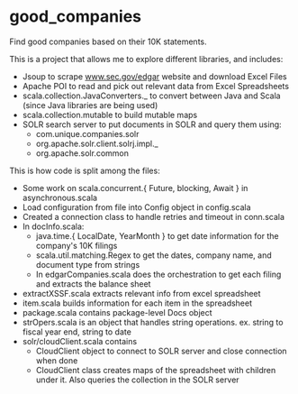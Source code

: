 # good_companies
Find good companies based on their 10K statements.

This is a project that allows me to explore different libraries, and includes:
  - Jsoup to scrape www.sec.gov/edgar website and download Excel Files
  - Apache POI to read and pick out relevant data from Excel Spreadsheets
  - scala.collection.JavaConverters._ to convert between Java and Scala (since Java libraries are being used)
  - scala.collection.mutable to build mutable maps
  - SOLR search server to put documents in SOLR and query them using:
    - com.unique.companies.solr
    - org.apache.solr.client.solrj.impl._
    - org.apache.solr.common
    
This is how code is split among the files:
  - Some work on scala.concurrent.{ Future, blocking, Await } in asynchronous.scala
  - Load configuration from file into Config object in config.scala
  - Created a connection class to handle retries and timeout in conn.scala
  - In docInfo.scala:
    - java.time.{ LocalDate, YearMonth } to get date information for the company's 10K filings
    - scala.util.matching.Regex to get the dates, company name, and document type from strings
    - In edgarCompanies.scala does the orchestration to get each filing and extracts the balance sheet
  - extractXSSF.scala extracts relevant info from excel spreadsheet
  - item.scala builds information for each item in the spreadsheet
  - package.scala contains package-level Docs object
  - strOpers.scala is an object that handles string operations. ex. string to fiscal year end, string to date
  - solr/cloudClient.scala contains
    - CloudClient object to connect to SOLR server and close connection when done
    - CloudClient class creates maps of the spreadsheet with children under it. Also queries the collection in the SOLR server
    
